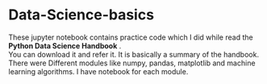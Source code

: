 # Data-Science-basics
These jupyter notebook contains practice code which I did while read the **Python Data Science Handbook** .<br>
You can download it and refer it. It is basically a summary of the handbook.<br>
There were Different modules like numpy, pandas, matplotlib and machine learning algorithms. I have notebook for each module.
